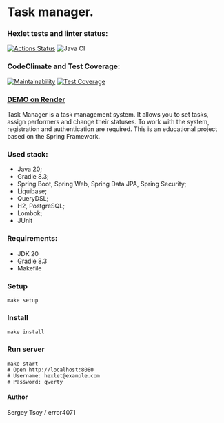 # Task manager.

### Hexlet tests and linter status:
[![Actions Status](https://github.com/error4071/java-project-99/actions/workflows/hexlet-check.yml/badge.svg)](https://github.com/error4071/java-project-99/actions) ![Java CI](https://github.com/error4071/java-project-99/workflows/Java%20CI/badge.svg)

### CodeClimate and Test Coverage:
[![Maintainability](https://api.codeclimate.com/v1/badges/fc28c50310add2b1324d/maintainability)](https://codeclimate.com/github/error4071/java-project-99/maintainability)  [![Test Coverage](https://api.codeclimate.com/v1/badges/fc28c50310add2b1324d/test_coverage)](https://codeclimate.com/github/error4071/java-project-99/test_coverage)


### [DEMO on Render](https://task-manager-3iru.onrender.com)

Task Manager is a task management system. It allows you to set tasks, assign performers and change their statuses. To work with the system, registration and authentication are required.
This is an educational project based on the Spring Framework.

### Used stack:

+ Java 20;
+ Gradle 8.3;
+ Spring Boot, Spring Web, Spring Data JPA, Spring Security;
+ Liquibase;
+ QueryDSL;
+ H2, PostgreSQL;
+ Lombok;
+ JUnit


### Requirements:

+ JDK 20
+ Gradle 8.3
+ Makefile


### Setup
    make setup

### Install
    make install

### Run server
    make start
    # Open http://localhost:8080
    # Username: hexlet@example.com
    # Password: qwerty

#### Author
Sergey Tsoy / error4071

